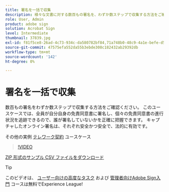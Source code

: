 ```yaml
---
title: 署名を一括で収集
description: 様々な文書に対する数百もの署名を、わずか数ステップで収集する方法をご確認ください
role: User, Admin
product: adobe sign
solution: Acrobat Sign
level: Intermediate
thumbnail: 37839.jpg
exl-id: f81f5ce8-26ad-4c73-934c-da580782bf84,71a748b0-48c9-4a1e-befe-d5f311d6c05e
source-git-commit: 47575efa552da55b3ebde308c182432ab29392db
workflow-type: tm+mt
source-wordcount: '142'
ht-degree: 0%

---
```


# 署名を一括で収集

数百もの署名をわずか数ステップで収集する方法をご確認ください。 このユースケースでは、全員が自分自身の免責同意書に署名し、個々の免責同意書の進行状況を追跡できるので、誰が署名していないかを正確に把握できます。 キャプチャしたオンライン署名は、それぞれ安全かつ安全で、法的に有効です。

その他の実例 [テレワーク契約](https://experienceleague.adobe.com/docs/document-cloud-learn/sign-learning-hub/expand/recipes/gov/usecasegovtelework.html?lang=en) ユースケース

>[!VIDEO](https://video.tv.adobe.com/v/37839?hidetitle=true)

[ZIP 形式のサンプル CSV ファイルをダウンロード](../assets/megasign_merge_sample.zip)

>[!TIP]
>
>このビデオは、 [ユーザー向けの高度なタスク](https://experienceleague.adobe.com/?recommended=Sign-U-1-2020.3) および [管理者向けAdobe Sign入門](https://experienceleague.adobe.com/?recommended=Sign-A-1-2020.2) コースは無料でExperience League!
